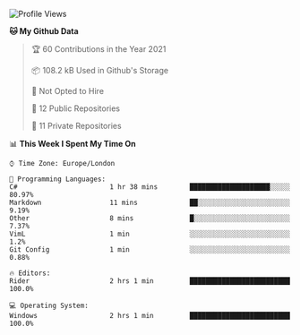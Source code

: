<!--START_SECTION:waka-->
![Profile Views](http://img.shields.io/badge/Profile%20Views-0-blue)

**🐱 My Github Data** 

> 🏆 60 Contributions in the Year 2021
 > 
> 📦 108.2 kB Used in Github's Storage 
 > 
> 🚫 Not Opted to Hire
 > 
> 📜 12 Public Repositories 
 > 
> 🔑 11 Private Repositories  
 > 
📊 **This Week I Spent My Time On** 

```text
⌚︎ Time Zone: Europe/London

💬 Programming Languages: 
C#                       1 hr 38 mins        ████████████████████░░░░░   80.97% 
Markdown                 11 mins             ██░░░░░░░░░░░░░░░░░░░░░░░   9.19% 
Other                    8 mins              █░░░░░░░░░░░░░░░░░░░░░░░░   7.37% 
VimL                     1 min               ░░░░░░░░░░░░░░░░░░░░░░░░░   1.2% 
Git Config               1 min               ░░░░░░░░░░░░░░░░░░░░░░░░░   0.88%

🔥 Editors: 
Rider                    2 hrs 1 min         █████████████████████████   100.0%

💻 Operating System: 
Windows                  2 hrs 1 min         █████████████████████████   100.0%

```


<!--END_SECTION:waka-->